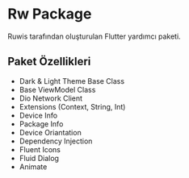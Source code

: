 # Rw Package

Ruwis tarafından oluşturulan Flutter yardımcı paketi.

## Paket Özellikleri

- Dark & Light Theme Base Class
- Base ViewModel Class
- Dio Network Client
- Extensions (Context, String, Int)
- Device Info
- Package Info
- Device Oriantation
- Dependency Injection
- Fluent Icons
- Fluid Dialog
- Animate
